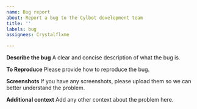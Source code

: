 ```yaml
---
name: Bug report
about: Report a bug to the Cylbot development team
title: ''
labels: bug
assignees: Crystalflxme

---
```


**Describe the bug**
A clear and concise description of what the bug is.

**To Reproduce**
Please provide how to reproduce the bug.

**Screenshots**
If you have any screenshots, please upload them so we can better understand the problem.

**Additional context**
Add any other context about the problem here.
